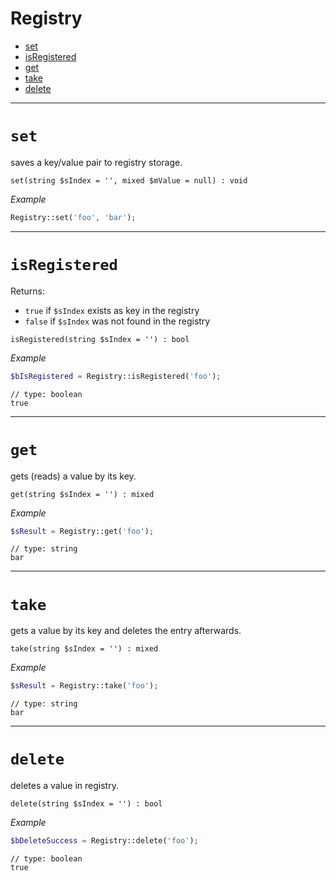 
# Registry

- [set](#set)
- [isRegistered](#isRegistered)
- [get](#get)
- [take](#take)
- [delete](#delete)

---

<a id="set"></a>
# `set`

saves a key/value pair to registry storage.

~~~
set(string $sIndex = '', mixed $mValue = null) : void
~~~

_Example_
~~~php
Registry::set('foo', 'bar');
~~~

---

<a id="isRegistered"></a>
# `isRegistered`

Returns: 
- `true` if `$sIndex` exists as key in the registry 
- `false` if `$sIndex` was not found in the registry

~~~
isRegistered(string $sIndex = '') : bool
~~~

_Example_
~~~php
$bIsRegistered = Registry::isRegistered('foo');
~~~
~~~
// type: boolean
true
~~~

---

<a id="get"></a>
# `get`

gets (reads) a value by its key.

~~~
get(string $sIndex = '') : mixed
~~~

_Example_
~~~php
$sResult = Registry::get('foo');
~~~
~~~
// type: string
bar
~~~

---

<a id="take"></a>
# `take`

gets a value by its key and deletes the entry afterwards.

~~~
take(string $sIndex = '') : mixed
~~~

_Example_
~~~php
$sResult = Registry::take('foo');
~~~
~~~
// type: string
bar
~~~

---

<a id="delete"></a>
# `delete`

deletes a value in registry.

~~~
delete(string $sIndex = '') : bool
~~~

_Example_
~~~php
$bDeleteSuccess = Registry::delete('foo');
~~~
~~~
// type: boolean
true
~~~
